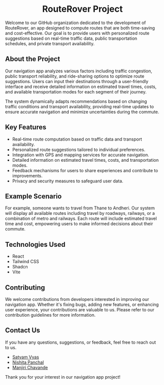 <h1 align="center"> RouteRover Project </h1>

Welcome to our GitHub organization dedicated to the development of RouteRover, an app designed to compute routes that are both time-saving and cost-effective. Our goal is to provide users with personalized route suggestions based on real-time traffic data, public transportation schedules, and private transport availability.

## About the Project

Our navigation app analyzes various factors including traffic congestion, public transport reliability, and ride-sharing options to optimize route suggestions. Users can input their destinations through a user-friendly interface and receive detailed information on estimated travel times, costs, and available transportation modes for each segment of their journey.

The system dynamically adapts recommendations based on changing traffic conditions and transport availability, providing real-time updates to ensure accurate navigation and minimize uncertainties during the commute.

## Key Features

- Real-time route computation based on traffic data and transport availability.
- Personalized route suggestions tailored to individual preferences.
- Integration with GPS and mapping services for accurate navigation.
- Detailed information on estimated travel times, costs, and transportation modes.
- Feedback mechanisms for users to share experiences and contribute to improvements.
- Privacy and security measures to safeguard user data.

## Example Scenario

For example, someone wants to travel from Thane to Andheri. Our system will display all available routes including travel by roadways, railways, or a combination of metro and railways. Each route will include estimated travel time and cost, empowering users to make informed decisions about their commute.

## Technologies Used

- React
- Tailwind CSS
- Shadcn
- Vite

## Contributing

We welcome contributions from developers interested in improving our navigation app. Whether it's fixing bugs, adding new features, or enhancing user experience, your contributions are valuable to us. Please refer to our contribution guidelines for more information.

## Contact Us

If you have any questions, suggestions, or feedback, feel free to reach out to us.
- [Satyam Vyas](mailto:satyam.vyas22@spit.ac.in)
- [Nishita Panchal](mailto:nishita.panchal22@spit.ac.in)
- [Manjiri Chavande](mailto:manjiri.chavande23@@spit.ac.in)

Thank you for your interest in our navigation app project!
